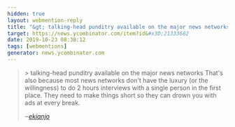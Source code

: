 ```yaml
---
hidden: true
layout: webmention-reply
title: "&gt; talking-head punditry available on the major news networks That&#x27;s also because most news networks don&#x27;t have the luxury (or the willingness) to do 2 hours interviews with a single person in the first place. They need to make things short so they can drown you with ads at every break."
target: https://news.ycombinator.com/item?id&#x3D;21333682
date: 2019-10-23 08:38:12
tags: [webmentions]
generator: news.ycombinator.com
---
```





<blockquote class="p-in-reply-to h-cite external-citation">
  <p class="p-content">&gt; talking-head punditry available on the major news networks That&#x27;s also because most news networks don&#x27;t have the luxury (or the willingness) to do 2 hours interviews with a single person in the first place. They need to make things short so they can drown you with ads at every break.</p>
  <cite class="p-author">‒<a href="https://news.ycombinator.com/item?id&#x3D;21333663"
    rel="nofollow external noopener" target="_blank">ekianjo</a>
  </cite>
</blockquote>


